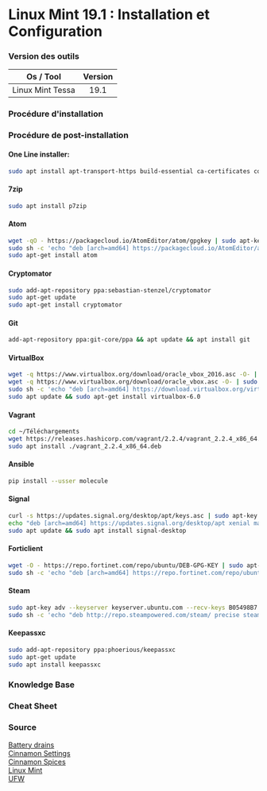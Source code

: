 # Linux Mint 19.1 : Installation et Configuration

### Version des outils

|     Os / Tool    | Version |
| :--------------: | :-----: |
| Linux Mint Tessa |   19.1  |

### Procédure d'installation

### Procédure de post-installation

#### One Line installer:
```sh
sudo apt install apt-transport-https build-essential ca-certificates cowsay curl dkms dnsutils fonts-powerline git gnupg2 htop libfortune-perl man mlocate module-assistant net-tools nmap powerline python-dev software-properties-common sudo tmux tree unzip vim zsh pip
```

#### 7zip

```sh
sudo apt install p7zip
```

#### Atom

```sh
wget -qO - https://packagecloud.io/AtomEditor/atom/gpgkey | sudo apt-key add -
sudo sh -c 'echo "deb [arch=amd64] https://packagecloud.io/AtomEditor/atom/any/ any main" > /etc/apt/sources.list.d/atom.list'
sudo apt-get install atom
```

#### Cryptomator

```sh
sudo add-apt-repository ppa:sebastian-stenzel/cryptomator
sudo apt-get update
sudo apt-get install cryptomator
```

#### Git

```sh
add-apt-repository ppa:git-core/ppa && apt update && apt install git
```

#### VirtualBox

```sh
wget -q https://www.virtualbox.org/download/oracle_vbox_2016.asc -O- | sudo apt-key add -
wget -q https://www.virtualbox.org/download/oracle_vbox.asc -O- | sudo apt-key add -
sudo sh -c 'echo "deb [arch=amd64] https://download.virtualbox.org/virtualbox/debian bionic contrib" > /etc/apt/sources.list.d/virtualbox.list'
sudo apt update && sudo apt-get install virtualbox-6.0
```

#### Vagrant

```sh
cd ~/Téléchargements
wget https://releases.hashicorp.com/vagrant/2.2.4/vagrant_2.2.4_x86_64.deb
sudo apt install ./vagrant_2.2.4_x86_64.deb
```

#### Ansible

```sh
pip install --usser molecule
```

#### Signal

```sh
curl -s https://updates.signal.org/desktop/apt/keys.asc | sudo apt-key add -
echo "deb [arch=amd64] https://updates.signal.org/desktop/apt xenial main" | sudo tee -a /etc/apt/sources.list.d/signal-xenial.list
sudo apt update && sudo apt install signal-desktop
```

#### Forticlient

```sh
wget -O - https://repo.fortinet.com/repo/ubuntu/DEB-GPG-KEY | sudo apt-key add -
sudo sh -c 'echo "deb [arch=amd64] https://repo.fortinet.com/repo/ubuntu/ /bionic multiverse" > /etc/apt/sources.list.d/forticlient.list'
```

#### Steam

```sh
sudo apt-key adv --keyserver keyserver.ubuntu.com --recv-keys B05498B7
sudo sh -c 'echo "deb http://repo.steampowered.com/steam/ precise steam" > /etc/apt/sources.list.d/steam.list'
```

#### Keepassxc

```sh
sudo add-apt-repository ppa:phoerious/keepassxc
sudo apt-get update
sudo apt install keepassxc
```

### Knowledge Base

### Cheat Sheet

### Source

[Battery drains](https://askubuntu.com/questions/974573/battery-drains-down-even-after-shut-down)  
[Cinnamon Settings](<https://github.com/linuxmint/Cinnamon/wiki/Backing-up-and-restoring-your-cinnamon-settings-(dconf>)  
[Cinnamon Spices](https://cinnamon-spices.linuxmint.com/)  
[Linux Mint](https://www.linuxmint.com/)  
[UFW](https://help.ubuntu.com/community/UFW)  

